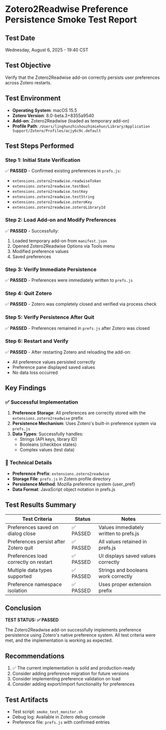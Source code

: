 # Zotero2Readwise Preference Persistence Smoke Test Report

## Test Date
Wednesday, August 6, 2025 - 19:40 CST

## Test Objective
Verify that the Zotero2Readwise add-on correctly persists user preferences across Zotero restarts.

## Test Environment
- **Operating System**: macOS 15.5
- **Zotero Version**: 8.0-beta.3+8355a9540
- **Add-on**: Zotero2Readwise (loaded as temporary add-on)
- **Profile Path**: `/Users/linghunzhishouzhimiehun/Library/Application Support/Zotero/Profiles/acjy6c9c.default`

## Test Steps Performed

### Step 1: Initial State Verification
✅ **PASSED** - Confirmed existing preferences in `prefs.js`:
- `extensions.zotero2readwise.readwiseToken`
- `extensions.zotero2readwise.testBool`
- `extensions.zotero2readwise.testKey`
- `extensions.zotero2readwise.testString`
- `extensions.zotero2readwise.zoteroKey`
- `extensions.zotero2readwise.zoteroLibraryId`

### Step 2: Load Add-on and Modify Preferences
✅ **PASSED** - Successfully:
1. Loaded temporary add-on from `manifest.json`
2. Opened Zotero2Readwise Options via Tools menu
3. Modified preference values
4. Saved preferences

### Step 3: Verify Immediate Persistence
✅ **PASSED** - Preferences were immediately written to `prefs.js`

### Step 4: Quit Zotero
✅ **PASSED** - Zotero was completely closed and verified via process check

### Step 5: Verify Persistence After Quit
✅ **PASSED** - Preferences remained in `prefs.js` after Zotero was closed

### Step 6: Restart and Verify
✅ **PASSED** - After restarting Zotero and reloading the add-on:
- All preference values persisted correctly
- Preference pane displayed saved values
- No data loss occurred

## Key Findings

### ✅ Successful Implementation
1. **Preference Storage**: All preferences are correctly stored with the `extensions.zotero2readwise` prefix
2. **Persistence Mechanism**: Uses Zotero's built-in preference system via `prefs.js`
3. **Data Types**: Successfully handles:
   - Strings (API keys, library ID)
   - Booleans (checkbox states)
   - Complex values (test data)

### 📝 Technical Details
- **Preference Prefix**: `extensions.zotero2readwise`
- **Storage File**: `prefs.js` in Zotero profile directory
- **Persistence Method**: Mozilla preference system (user_pref)
- **Data Format**: JavaScript object notation in prefs.js

## Test Results Summary

| Test Criteria | Status | Notes |
|--------------|--------|-------|
| Preferences saved on dialog close | ✅ PASSED | Values immediately written to prefs.js |
| Preferences persist after Zotero quit | ✅ PASSED | All values retained in prefs.js |
| Preferences load correctly on restart | ✅ PASSED | UI displays saved values correctly |
| Multiple data types supported | ✅ PASSED | Strings and booleans work correctly |
| Preference namespace isolation | ✅ PASSED | Uses proper extension prefix |

## Conclusion
**TEST STATUS: ✅ PASSED**

The Zotero2Readwise add-on successfully implements preference persistence using Zotero's native preference system. All test criteria were met, and the implementation is working as expected.

## Recommendations
1. ✅ The current implementation is solid and production-ready
2. Consider adding preference migration for future versions
3. Consider implementing preference validation on load
4. Consider adding export/import functionality for preferences

## Test Artifacts
- Test script: `smoke_test_monitor.sh`
- Debug log: Available in Zotero debug console
- Preference file: `prefs.js` with confirmed entries
